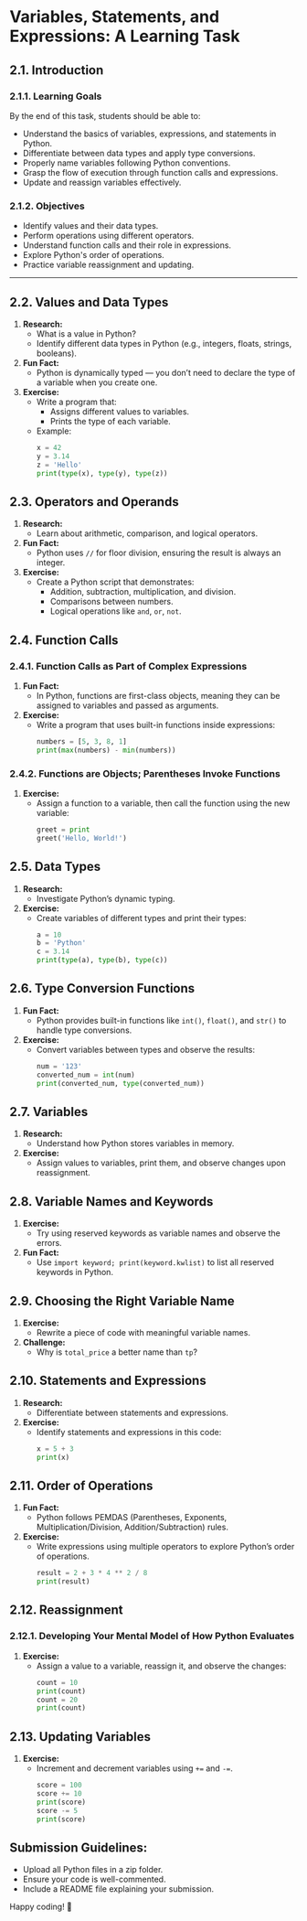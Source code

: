 # Variables, Statements, and Expressions: A Learning Task

## 2.1. Introduction

### 2.1.1. Learning Goals

By the end of this task, students should be able to:

- Understand the basics of variables, expressions, and statements in Python.
- Differentiate between data types and apply type conversions.
- Properly name variables following Python conventions.
- Grasp the flow of execution through function calls and expressions.
- Update and reassign variables effectively.

### 2.1.2. Objectives

- Identify values and their data types.
- Perform operations using different operators.
- Understand function calls and their role in expressions.
- Explore Python's order of operations.
- Practice variable reassignment and updating.

---

## 2.2. Values and Data Types

1. **Research:**
   - What is a value in Python?
   - Identify different data types in Python (e.g., integers, floats, strings, booleans).
2. **Fun Fact:**
   - Python is dynamically typed — you don’t need to declare the type of a variable when you create one.
3. **Exercise:**
   - Write a program that:
     - Assigns different values to variables.
     - Prints the type of each variable.
   - Example:
     ```python
     x = 42
     y = 3.14
     z = 'Hello'
     print(type(x), type(y), type(z))
     ```

## 2.3. Operators and Operands

1. **Research:**
   - Learn about arithmetic, comparison, and logical operators.
2. **Fun Fact:**
   - Python uses `//` for floor division, ensuring the result is always an integer.
3. **Exercise:**
   - Create a Python script that demonstrates:
     - Addition, subtraction, multiplication, and division.
     - Comparisons between numbers.
     - Logical operations like `and`, `or`, `not`.

## 2.4. Function Calls

### 2.4.1. Function Calls as Part of Complex Expressions

1. **Fun Fact:**
   - In Python, functions are first-class objects, meaning they can be assigned to variables and passed as arguments.
2. **Exercise:**
   - Write a program that uses built-in functions inside expressions:
     ```python
     numbers = [5, 3, 8, 1]
     print(max(numbers) - min(numbers))
     ```

### 2.4.2. Functions are Objects; Parentheses Invoke Functions

1. **Exercise:**
   - Assign a function to a variable, then call the function using the new variable:
     ```python
     greet = print
     greet('Hello, World!')
     ```

## 2.5. Data Types

1. **Research:**
   - Investigate Python’s dynamic typing.
2. **Exercise:**
   - Create variables of different types and print their types:
     ```python
     a = 10
     b = 'Python'
     c = 3.14
     print(type(a), type(b), type(c))
     ```

## 2.6. Type Conversion Functions

1. **Fun Fact:**
   - Python provides built-in functions like `int()`, `float()`, and `str()` to handle type conversions.
2. **Exercise:**
   - Convert variables between types and observe the results:
     ```python
     num = '123'
     converted_num = int(num)
     print(converted_num, type(converted_num))
     ```

## 2.7. Variables

1. **Research:**
   - Understand how Python stores variables in memory.
2. **Exercise:**
   - Assign values to variables, print them, and observe changes upon reassignment.

## 2.8. Variable Names and Keywords

1. **Exercise:**
   - Try using reserved keywords as variable names and observe the errors.
2. **Fun Fact:**
   - Use `import keyword; print(keyword.kwlist)` to list all reserved keywords in Python.

## 2.9. Choosing the Right Variable Name

1. **Exercise:**
   - Rewrite a piece of code with meaningful variable names.
2. **Challenge:**
   - Why is `total_price` a better name than `tp`?

## 2.10. Statements and Expressions

1. **Research:**
   - Differentiate between statements and expressions.
2. **Exercise:**
   - Identify statements and expressions in this code:
     ```python
     x = 5 + 3
     print(x)
     ```

## 2.11. Order of Operations

1. **Fun Fact:**
   - Python follows PEMDAS (Parentheses, Exponents, Multiplication/Division, Addition/Subtraction) rules.
2. **Exercise:**
   - Write expressions using multiple operators to explore Python’s order of operations.
     ```python
     result = 2 + 3 * 4 ** 2 / 8
     print(result)
     ```

## 2.12. Reassignment

### 2.12.1. Developing Your Mental Model of How Python Evaluates

1. **Exercise:**
   - Assign a value to a variable, reassign it, and observe the changes:
     ```python
     count = 10
     print(count)
     count = 20
     print(count)
     ```

## 2.13. Updating Variables

1. **Exercise:**
   - Increment and decrement variables using `+=` and `-=`.
     ```python
     score = 100
     score += 10
     print(score)
     score -= 5
     print(score)
     ```

## Submission Guidelines:

- Upload all Python files in a zip folder.
- Ensure your code is well-commented.
- Include a README file explaining your submission.

Happy coding! 🚀